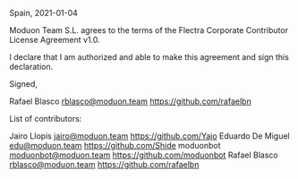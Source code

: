 Spain, 2021-01-04

Moduon Team S.L. agrees to the terms of the Flectra Corporate Contributor License Agreement v1.0.

I declare that I am authorized and able to make this agreement and sign this declaration.

Signed,

Rafael Blasco rblasco@moduon.team https://github.com/rafaelbn

List of contributors:

Jairo Llopis jairo@moduon.team https://github.com/Yajo
Eduardo De Miguel edu@moduon.team https://github.com/Shide
moduonbot moduonbot@moduon.team https://github.com/moduonbot
Rafael Blasco rblasco@moduon.team https://github.com/rafaelbn
